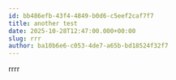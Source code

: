 ```yaml
---
id: bb486efb-43f4-4849-b0d6-c5eef2caf7f7
title: another test
date: 2025-10-28T12:47:00.000+00:00
slug: rrr
author: ba10b6e6-c053-4de7-a65b-bd18524f32f7
---
```

rrrr
